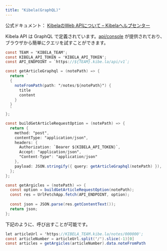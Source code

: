 ```yaml
---
title: "Kibela(GraphQL)"
---
```


公式ドキュメント： [KibelaのWeb APIについて – Kibelaヘルプセンター](https://support.kibe.la/hc/ja/articles/360035089312-Kibela%E3%81%AEWeb-API%E3%81%AB%E3%81%A4%E3%81%84%E3%81%A6)

Kibela API は GraphQL で定義されています。[api/console](https://moneyforward.kibe.la/api/console) が提供されており、ブラウザから簡単にクエリを試すことができます。

```js:kibela.gs
const TEAM = 'KIBELA_TEAM';
const KIBELA_API_TOKEN = 'KIBELA_API_TOKEN';
const API_ENDPOINT = `https://${TEAM}.kibe.la/api/v1`;

const getArticleGraphql = (notePath) => {
  return `
  {
    noteFromPath(path: "/notes/${notePath}") {
      title
      content
    }
  }
  `
};

const buildGetArticleRequestOption = (notePath) => {
  return {
    method: "post",
    contentType: "application/json",
    headers: {
      Authorization: `Bearer ${KIBELA_API_TOKEN}`,
      Accept: "application/json",
      "Content-Type": "application/json"
    },
    payload: JSON.stringify({ query: getArticleGraphql(notePath) }),
  };
};

const getArgicles = (notePath) => {
  const option = buildGetArticleRequestOption(notePath);
  const res = UrlFetchApp.fetch(API_ENDPOINT, option);
  
  const json = JSON.parse(res.getContentText());
  return json;
};
```

下記のように、呼び出すことが可能です。

```js:sample_call.gs
let articleUrl = 'https://KIBELA_TEAM.kibe.la/notes/000000';
const articleNumber = articleUrl.split('/').slice(-1)[0]
const articles = getArgicles(articleNumber).data.noteFromPath
```
